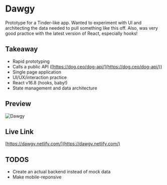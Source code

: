 # Dawgy

Prototype for a Tinder-like app. Wanted to experiment with UI and architecting the data needed to pull something like this off. Also, was very good practice with the latest version of React, especially hooks!

## Takeaway

- Rapid prototyping
- Calls a public API ([https://dog.ceo/dog-api/](https://dog.ceo/dog-api/))
- Single page application
- UI/UX/interaction practice
- React v16.8 (hooks, baby!)
- State management and data architecture

## Preview

![Dawgy](https://user-images.githubusercontent.com/21274043/60831899-8406f100-a16f-11e9-9bf1-c82e088aa9f4.gif)

## Live Link

[https://dawgy.netlify.com/](https://dawgy.netlify.com/)

## TODOS

- Create an actual backend instead of mock data
- Make mobile-reponsive
